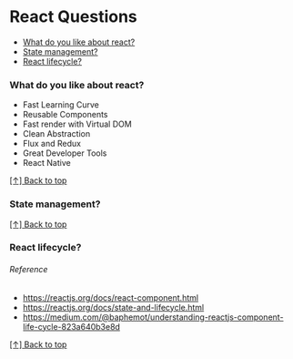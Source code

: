 # React Questions

* [What do you like about react?](#what-do-you-like-about-react)
* [State management?](#state-management)
* [React lifecycle?](#react-lifecycle)



### What do you like about react?
-	Fast Learning Curve
-	Reusable Components
-	Fast render with Virtual DOM
-	Clean Abstraction
-	Flux and Redux
-	Great Developer Tools
-	React Native

[[↑] Back to top](#react-questions)


### State management?

[[↑] Back to top](#react-questions)

### React lifecycle?

###### Reference
* https://reactjs.org/docs/react-component.html
* https://reactjs.org/docs/state-and-lifecycle.html
* https://medium.com/@baphemot/understanding-reactjs-component-life-cycle-823a640b3e8d

[[↑] Back to top](#react-questions)
